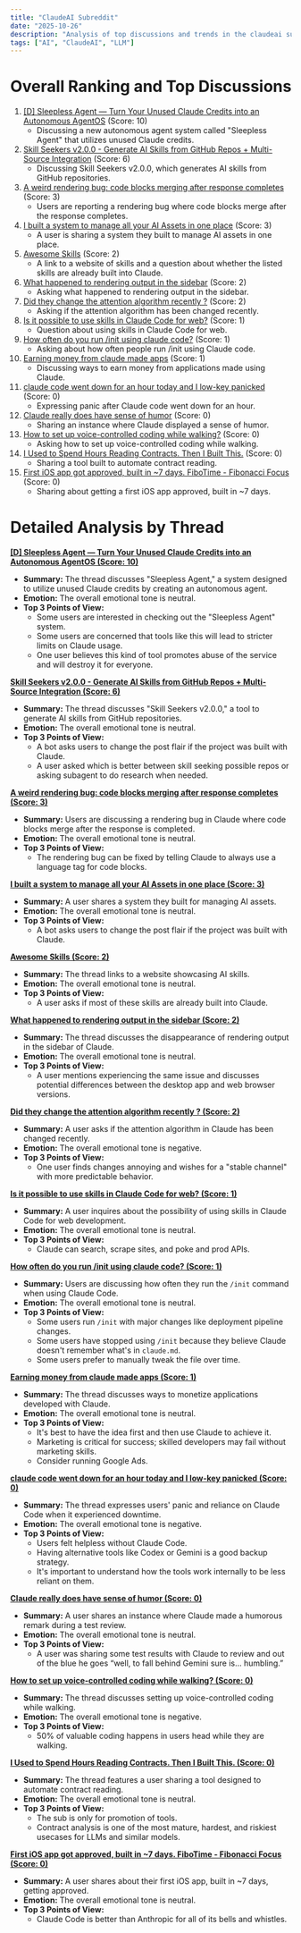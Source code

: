 ```yaml
---
title: "ClaudeAI Subreddit"
date: "2025-10-26"
description: "Analysis of top discussions and trends in the claudeai subreddit"
tags: ["AI", "ClaudeAI", "LLM"]
---
```


# Overall Ranking and Top Discussions
1.  [[D] Sleepless Agent — Turn Your Unused Claude Credits into an Autonomous AgentOS](https://www.reddit.com/r/ClaudeAI/comments/1oglawk/sleepless_agent_turn_your_unused_claude_credits/) (Score: 10)
    * Discussing a new autonomous agent system called "Sleepless Agent" that utilizes unused Claude credits.
2.  [Skill Seekers v2.0.0 - Generate AI Skills from GitHub Repos + Multi-Source Integration](https://www.reddit.com/r/ClaudeAI/comments/1ogp6cu/skill_seekers_v200_generate_ai_skills_from_github/) (Score: 6)
    * Discussing Skill Seekers v2.0.0, which generates AI skills from GitHub repositories.
3.  [A weird rendering bug: code blocks merging after response completes](https://www.reddit.com/r/ClaudeAI/comments/1ogiv7i/a_weird_rendering_bug_code_blocks_merging_after/) (Score: 3)
    * Users are reporting a rendering bug where code blocks merge after the response completes.
4.  [I built a system to manage all your AI Assets in one place](https://www.reddit.com/r/ClaudeAI/comments/1ogotew/i_built_a_system_to_manage_all_your_ai_assets_in/) (Score: 3)
    * A user is sharing a system they built to manage AI assets in one place.
5.  [Awesome Skills](http://skills.intellectronica.net/) (Score: 2)
    * A link to a website of skills and a question about whether the listed skills are already built into Claude.
6.  [What happened to rendering output in the sidebar](https://www.reddit.com/r/ClaudeAI/comments/1ogqrb5/what_happened_to_rendering_output_in_the_sidebar/) (Score: 2)
    * Asking what happened to rendering output in the sidebar.
7.  [Did they change the attention algorithm recently ?](https://www.reddit.com/r/ClaudeAI/comments/1ogqdpc/did_they_change_the_attention_algorithm_recently/) (Score: 2)
    * Asking if the attention algorithm has been changed recently.
8.  [Is it possible to use skills in Claude Code for web?](https://www.reddit.com/r/ClaudeAI/comments/1ogtu6z/is_it_possible_to_use_skills_in_claude_code_for/) (Score: 1)
    * Question about using skills in Claude Code for web.
9.  [How often do you run /init using claude code?](https://www.reddit.com/r/ClaudeAI/comments/1ognwi4/how_often_do_you_run_init_using_claude_code/) (Score: 1)
    * Asking about how often people run /init using Claude code.
10. [Earning money from claude made apps](https://www.reddit.com/r/ClaudeAI/comments/1ogkfmg/earning_money_from_claude_made_apps/) (Score: 1)
    * Discussing ways to earn money from applications made using Claude.
11. [claude code went down for an hour today and I low-key panicked](https://www.reddit.com/r/ClaudeAI/comments/1oglc9p/claude_code_went_down_for_an_hour_today_and_i/) (Score: 0)
    * Expressing panic after Claude code went down for an hour.
12. [Claude really does have sense of humor](https://www.reddit.com/r/ClaudeAI/comments/1ogne4x/claude_really_does_have_sense_of_humor/) (Score: 0)
    * Sharing an instance where Claude displayed a sense of humor.
13. [How to set up voice-controlled coding while walking?](https://www.reddit.com/r/ClaudeAI/comments/1ogn7qw/how_to_set_up_voicecontrolled_coding_while_walking/) (Score: 0)
    * Asking how to set up voice-controlled coding while walking.
14. [I Used to Spend Hours Reading Contracts. Then I Built This.](https://www.reddit.com/r/ClaudeAI/comments/1ogmlg4/i_used_to_spend_hours_reading_contracts_then_i/) (Score: 0)
    * Sharing a tool built to automate contract reading.
15. [First iOS app got approved, built in ~7 days. FiboTime - Fibonacci Focus](https://www.reddit.com/r/ClaudeAI/comments/1ogphdu/first_ios_app_got_approved_built_in_7_days/) (Score: 0)
    * Sharing about getting a first iOS app approved, built in ~7 days.

# Detailed Analysis by Thread
**[[D] Sleepless Agent — Turn Your Unused Claude Credits into an Autonomous AgentOS (Score: 10)](https://www.reddit.com/r/ClaudeAI/comments/1oglawk/sleepless_agent_turn_your_unused_claude_credits/)**
*  **Summary:**  The thread discusses "Sleepless Agent," a system designed to utilize unused Claude credits by creating an autonomous agent.
*  **Emotion:** The overall emotional tone is neutral.
*  **Top 3 Points of View:**
    *  Some users are interested in checking out the "Sleepless Agent" system.
    *  Some users are concerned that tools like this will lead to stricter limits on Claude usage.
    *  One user believes this kind of tool promotes abuse of the service and will destroy it for everyone.

**[Skill Seekers v2.0.0 - Generate AI Skills from GitHub Repos + Multi-Source Integration (Score: 6)](https://www.reddit.com/r/ClaudeAI/comments/1ogp6cu/skill_seekers_v200_generate_ai_skills_from_github/)**
*  **Summary:**  The thread discusses "Skill Seekers v2.0.0," a tool to generate AI skills from GitHub repositories.
*  **Emotion:** The overall emotional tone is neutral.
*  **Top 3 Points of View:**
    *  A bot asks users to change the post flair if the project was built with Claude.
    *  A user asked which is better between skill seeking possible repos or asking subagent to do research when needed.

**[A weird rendering bug: code blocks merging after response completes (Score: 3)](https://www.reddit.com/r/ClaudeAI/comments/1ogiv7i/a_weird_rendering_bug_code_blocks_merging_after/)**
*  **Summary:**  Users are discussing a rendering bug in Claude where code blocks merge after the response is completed.
*  **Emotion:** The overall emotional tone is neutral.
*  **Top 3 Points of View:**
    *  The rendering bug can be fixed by telling Claude to always use a language tag for code blocks.

**[I built a system to manage all your AI Assets in one place (Score: 3)](https://www.reddit.com/r/ClaudeAI/comments/1ogotew/i_built_a_system_to_manage_all_your_ai_assets_in/)**
*  **Summary:**  A user shares a system they built for managing AI assets.
*  **Emotion:** The overall emotional tone is neutral.
*  **Top 3 Points of View:**
    *  A bot asks users to change the post flair if the project was built with Claude.

**[Awesome Skills (Score: 2)](http://skills.intellectronica.net/)**
*  **Summary:**  The thread links to a website showcasing AI skills.
*  **Emotion:** The overall emotional tone is neutral.
*  **Top 3 Points of View:**
    *  A user asks if most of these skills are already built into Claude.

**[What happened to rendering output in the sidebar (Score: 2)](https://www.reddit.com/r/ClaudeAI/comments/1ogqrb5/what_happened_to_rendering_output_in_the_sidebar/)**
*  **Summary:**  The thread discusses the disappearance of rendering output in the sidebar of Claude.
*  **Emotion:** The overall emotional tone is neutral.
*  **Top 3 Points of View:**
    *  A user mentions experiencing the same issue and discusses potential differences between the desktop app and web browser versions.

**[Did they change the attention algorithm recently ? (Score: 2)](https://www.reddit.com/r/ClaudeAI/comments/1ogqdpc/did_they_change_the_attention_algorithm_recently/)**
*  **Summary:**  A user asks if the attention algorithm in Claude has been changed recently.
*  **Emotion:** The overall emotional tone is negative.
*  **Top 3 Points of View:**
    *  One user finds changes annoying and wishes for a "stable channel" with more predictable behavior.

**[Is it possible to use skills in Claude Code for web? (Score: 1)](https://www.reddit.com/r/ClaudeAI/comments/1ogtu6z/is_it_possible_to_use_skills_in_claude_code_for/)**
*  **Summary:**  A user inquires about the possibility of using skills in Claude Code for web development.
*  **Emotion:** The overall emotional tone is neutral.
*  **Top 3 Points of View:**
    *  Claude can search, scrape sites, and poke and prod APIs.

**[How often do you run /init using claude code? (Score: 1)](https://www.reddit.com/r/ClaudeAI/comments/1ognwi4/how_often_do_you_run_init_using_claude_code/)**
*  **Summary:**  Users are discussing how often they run the `/init` command when using Claude Code.
*  **Emotion:** The overall emotional tone is neutral.
*  **Top 3 Points of View:**
    *  Some users run `/init` with major changes like deployment pipeline changes.
    *  Some users have stopped using `/init` because they believe Claude doesn't remember what's in `claude.md`.
    *  Some users prefer to manually tweak the file over time.

**[Earning money from claude made apps (Score: 1)](https://www.reddit.com/r/ClaudeAI/comments/1ogkfmg/earning_money_from_claude_made_apps/)**
*  **Summary:**  The thread discusses ways to monetize applications developed with Claude.
*  **Emotion:** The overall emotional tone is neutral.
*  **Top 3 Points of View:**
    *  It's best to have the idea first and then use Claude to achieve it.
    *  Marketing is critical for success; skilled developers may fail without marketing skills.
    *  Consider running Google Ads.

**[claude code went down for an hour today and I low-key panicked (Score: 0)](https://www.reddit.com/r/ClaudeAI/comments/1oglc9p/claude_code_went_down_for_an_hour_today_and_i/)**
*  **Summary:**  The thread expresses users' panic and reliance on Claude Code when it experienced downtime.
*  **Emotion:** The overall emotional tone is negative.
*  **Top 3 Points of View:**
    *  Users felt helpless without Claude Code.
    *  Having alternative tools like Codex or Gemini is a good backup strategy.
    *  It's important to understand how the tools work internally to be less reliant on them.

**[Claude really does have sense of humor (Score: 0)](https://www.reddit.com/r/ClaudeAI/comments/1ogne4x/claude_really_does_have_sense_of_humor/)**
*  **Summary:**  A user shares an instance where Claude made a humorous remark during a test review.
*  **Emotion:** The overall emotional tone is neutral.
*  **Top 3 Points of View:**
    *   A user was sharing some test results with Claude to review and out of the blue he goes “well, to fall behind Gemini sure is… humbling.”

**[How to set up voice-controlled coding while walking? (Score: 0)](https://www.reddit.com/r/ClaudeAI/comments/1ogn7qw/how_to_set_up_voicecontrolled_coding_while_walking/)**
*  **Summary:**  The thread discusses setting up voice-controlled coding while walking.
*  **Emotion:** The overall emotional tone is negative.
*  **Top 3 Points of View:**
    *  50% of valuable coding happens in users head while they are walking.

**[I Used to Spend Hours Reading Contracts. Then I Built This. (Score: 0)](https://www.reddit.com/r/ClaudeAI/comments/1ogmlg4/i_used_to_spend_hours_reading_contracts_then_i/)**
*  **Summary:**  The thread features a user sharing a tool designed to automate contract reading.
*  **Emotion:** The overall emotional tone is neutral.
*  **Top 3 Points of View:**
    *  The sub is only for promotion of tools.
    *  Contract analysis is one of the most mature, hardest, and riskiest usecases for LLMs and similar models.

**[First iOS app got approved, built in ~7 days. FiboTime - Fibonacci Focus (Score: 0)](https://www.reddit.com/r/ClaudeAI/comments/1ogphdu/first_ios_app_got_approved_built_in_7_days/)**
*  **Summary:**  A user shares about their first iOS app, built in ~7 days, getting approved.
*  **Emotion:** The overall emotional tone is neutral.
*  **Top 3 Points of View:**
    *  Claude Code is better than Anthropic for all of its bells and whistles.
